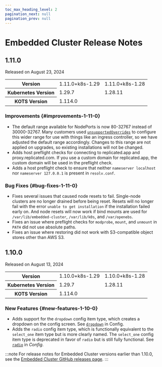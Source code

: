 ```yaml
---
toc_max_heading_level: 2
pagination_next: null
pagination_prev: null
---
```


# Embedded Cluster Release Notes

## 1.11.0

Released on August 23, 2024

<table>
  <tr>
    <th>Version</th>
    <td id="center">1.11.0+k8s-1.29</td>
    <td id="center">1.11.0+k8s-1.28</td>
  </tr>
  <tr>
    <th>Kubernetes Version</th>
    <td id="center">1.29.7</td>
    <td id="center">1.28.11</td>
  </tr>
  <tr>
    <th>KOTS Version</th>
    <td id="center" colspan="2">1.114.0</td>
  </tr>
</table>

### Improvements {#improvements-1-11-0}

* The default range available for NodePorts is now 80-32767 instead of 30000-32767. Many customers used [`unsupportedOverrides`](/reference/embedded-config#unsupportedoverrides) to configure this wider range for use with things like an ingress controller, so we have adjusted the default range accordingly. Changes to this range are not applied on upgrades, so existing installations will not be changed.
* Adds host preflight checks for connecting to replicated.app and proxy.replicated.com. If you use a custom domain for replicated.app, the custom domain will be used in the preflight check.
* Adds a host preflight check to ensure that neither `nameserver localhost` nor `nameserver 127.0.0.1` is present in `resolv.conf`.

### Bug Fixes {#bug-fixes-1-11-0}

* Fixes several issues that caused node resets to fail. Single-node clusters are no longer drained before being reset. Resets will no longer fail with the error `unable to get installation` if the installation failed early on. And node resets will now work if bind mounts are used for `/var/lib/embedded-cluster`, `/var/lib/k0s`, and `/var/openebs`.
* Fixes an issue where preflight checks for `modprobe`, `mount`, and `unmount` in `PATH` did not use absolute paths.
* Fixes an issue where restoring did not work with S3-compatible object stores other than AWS S3.

## 1.10.0

Released on August 13, 2024

<table>
  <tr>
    <th>Version</th>
    <td id="center">1.10.0+k8s-1.29</td>
    <td id="center">1.10.0+k8s-1.28</td>
  </tr>
  <tr>
    <th>Kubernetes Version</th>
    <td id="center">1.29.7</td>
    <td id="center">1.28.11</td>
  </tr>
  <tr>
    <th>KOTS Version</th>
    <td id="center" colspan="2">1.114.0</td>
  </tr>
</table>

### New Features {#new-features-1-10-0}

* Adds support for the `dropdown` config item type, which creates a dropdown on the config screen. See [`dropdown`](/reference/custom-resource-config#dropdown) in Config.
* Adds the `radio` config item type, which is functionally equivalent to the `select_one` item type but is more clearly named. The `select_one` config item type is deprecated in favor of `radio` but is still fully functional. See [`radio`](/reference/custom-resource-config#radio) in _Config_.

:::note
For release notes for Embedded Cluster versions earlier than 1.10.0, see the [Embedded Cluster GitHub releases page](https://github.com/replicatedhq/embedded-cluster/releases).
:::
